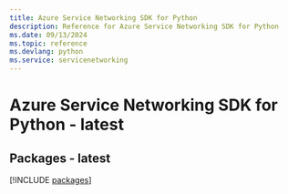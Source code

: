 ```yaml
---
title: Azure Service Networking SDK for Python
description: Reference for Azure Service Networking SDK for Python
ms.date: 09/13/2024
ms.topic: reference
ms.devlang: python
ms.service: servicenetworking
---
```

# Azure Service Networking SDK for Python - latest
## Packages - latest
[!INCLUDE [packages](service-networking-index.md)]